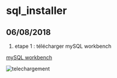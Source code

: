 # sql_installer

## 06/08/2018

1. etape 1 : télécharger mySQL workbench

[mySQL workbench](https://dev.mysql.com/downloads/workbench/)

![telechargement](https://github.com/jbinaux/sql_installer/img_readme/telechargement.PNG "telechargement")
